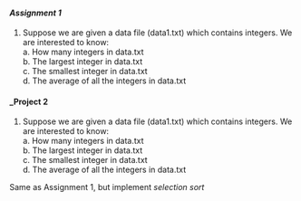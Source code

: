 #### _Assignment 1_
1. Suppose we are given a data file (data1.txt) which contains integers. We are interested to know:  
  a. How many integers in data.txt  
  b. The largest integer in data.txt  
  c. The smallest integer in data.txt  
  d. The average of all the integers in data.txt  


#### _Project 2
1. Suppose we are given a data file (data1.txt) which contains integers. We are interested to know:  
  a. How many integers in data.txt  
  b. The largest integer in data.txt  
  c. The smallest integer in data.txt  
  d. The average of all the integers in data.txt  

Same as Assignment 1, but implement _selection sort_  
